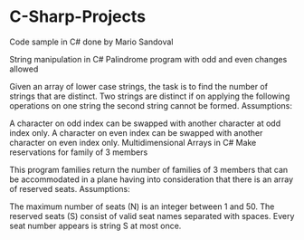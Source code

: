 # C-Sharp-Projects
Code sample in C# done by Mario Sandoval

String manipulation in C# Palindrome program with odd and even changes allowed

Given an array of lower case strings, the task is to find the number of strings that are distinct. Two strings are distinct if on applying the following operations on one string the second string cannot be formed. Assumptions:

A character on odd index can be swapped with another character at odd index only.
A character on even index can be swapped with another character on even index only.
Multidimensional Arrays in C# Make reservations for family of 3 members

This program families return the number of families of 3 members that can be accommodated in a plane having into consideration that there is an array of reserved seats. Assumptions:

The maximum number of seats (N) is an integer between 1 and 50.
The reserved seats (S) consist of valid seat names separated with spaces.
Every seat number appears is string S at most once.
